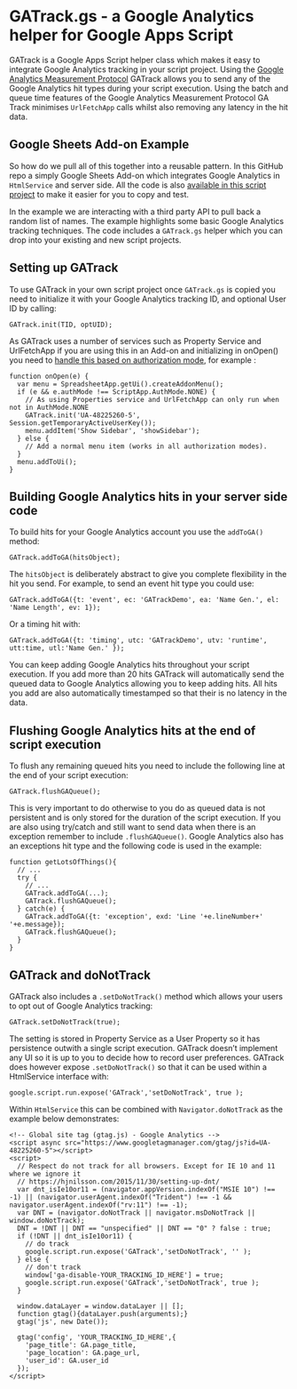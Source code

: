 # GATrack.gs - a Google Analytics helper for Google Apps Script

GATrack is a Google Apps Script helper class which makes it easy to integrate Google Analytics tracking in your script project. Using the [Google Analytics Measurement Protocol](https://developers.google.com/analytics/devguides/collection/protocol/v1/) GATrack allows you to send any of the Google Analytics hit types during your script execution. Using the batch and queue time features of the Google Analytics Measurement Protocol GA Track minimises `UrlFetchApp` calls whilst also removing any latency in the hit data.

## Google Sheets Add-on Example

So how do we pull all of this together into a reusable pattern. In this GitHub repo a simply Google Sheets Add-on which integrates Google Analytics in `HtmlService` and server side. All the code is also [available in this script project](https://script.google.com/d/1PBj10gyUC0NBOBOzWk2tA9XN2pLi4uJm43Y2C2NVlPXLQhB82ONMdB39/edit?usp=drive_web) to make it easier for you to copy and test.

In the example we are interacting with a third party API to pull back a random list of names. The example highlights some basic Google Analytics tracking techniques. The code includes a `GATrack.gs` helper which you can drop into your existing and new script projects.    

## Setting up GATrack

To use GATrack in your own script project once `GATrack.gs` is copied you need to initialize it with your Google Analytics tracking ID, and optional User ID by calling:

`GATrack.init(TID, optUID);`

As GATrack uses a number of services such as Property Service and UrlFetchApp if you are using this in an Add-on and initializing in onOpen() you need to [handle this based on authorization mode](https://developers.google.com/apps-script/add-ons/lifecycle#opening), for example :      

```
function onOpen(e) {
  var menu = SpreadsheetApp.getUi().createAddonMenu();
  if (e && e.authMode !== ScriptApp.AuthMode.NONE) {
    // As using Properties service and UrlFetchApp can only run when not in AuthMode.NONE
    GATrack.init('UA-48225260-5', Session.getTemporaryActiveUserKey());
    menu.addItem('Show Sidebar', 'showSidebar');
  } else {
    // Add a normal menu item (works in all authorization modes).
  }
  menu.addToUi();
}
```

## Building Google Analytics hits in your server side code

To build hits for your Google Analytics account you use the `addToGA()` method:

`GATrack.addToGA(hitsObject);`

The `hitsObject` is deliberately abstract to give you  complete flexibility in the hit you send. For example, to send an event hit type you could use:

`GATrack.addToGA({t: 'event', ec: 'GATrackDemo', ea: 'Name Gen.', el: 'Name Length', ev: 1});`

Or a timing hit with:

`GATrack.addToGA({t: 'timing', utc: 'GATrackDemo', utv: 'runtime', utt:time, utl:'Name Gen.' });`

You can keep adding Google Analytics hits throughout your script execution. If you add more than 20 hits GATrack will automatically send the queued data to Google Analytics allowing you to keep adding hits. All hits you add are also automatically timestamped so that their is no latency in the data.

## Flushing Google Analytics hits at the end of script execution

To flush any remaining queued hits you need to include the following line at the end of your script execution:

`GATrack.flushGAQueue();`

This is very important to do otherwise to you do as queued data is not persistent and is only stored for the duration of the script execution. If you are also using try/catch and still want to send data when there is an exception remember to include `.flushGAQueue()`. Google Analytics also has an exceptions hit type and the following code is used in the example:

```
function getLotsOfThings(){
  // ...
  try {
    // ...
    GATrack.addToGA(...);
    GATrack.flushGAQueue();
  } catch(e) {
    GATrack.addToGA({t: 'exception', exd: 'Line '+e.lineNumber+' '+e.message});
    GATrack.flushGAQueue();
  }
}   
```
## GATrack and doNotTrack

GATrack also includes a `.setDoNotTrack()` method which allows your users to opt out of Google Analytics tracking:

`GATrack.setDoNotTrack(true);`

The setting is stored in Property Service as a User Property so it has persistence outwith a single script execution. GATrack doesn’t implement any UI so it is up to you to decide how to record user preferences. GATrack does however expose `.setDoNotTrack()` so that it can be used within  a HtmlService interface with:

`google.script.run.expose('GATrack','setDoNotTrack', true );`

Within `HtmlService` this can be combined with `Navigator.doNotTrack` as the example below demonstrates:

```
<!-- Global site tag (gtag.js) - Google Analytics -->
<script async src="https://www.googletagmanager.com/gtag/js?id=UA-48225260-5"></script>
<script>
  // Respect do not track for all browsers. Except for IE 10 and 11 where we ignore it
  // https://hjnilsson.com/2015/11/30/setting-up-dnt/
  var dnt_isIe10or11 = (navigator.appVersion.indexOf("MSIE 10") !== -1) || (navigator.userAgent.indexOf("Trident") !== -1 && navigator.userAgent.indexOf("rv:11") !== -1);
  var DNT = (navigator.doNotTrack || navigator.msDoNotTrack || window.doNotTrack);
  DNT = !DNT || DNT == "unspecified" || DNT == "0" ? false : true;
  if (!DNT || dnt_isIe10or11) {
    // do track
    google.script.run.expose('GATrack','setDoNotTrack', '' );
  } else {
    // don't track
    window['ga-disable-YOUR_TRACKING_ID_HERE'] = true;
    google.script.run.expose('GATrack','setDoNotTrack', true );
  }

  window.dataLayer = window.dataLayer || [];
  function gtag(){dataLayer.push(arguments);}
  gtag('js', new Date());

  gtag('config', 'YOUR_TRACKING_ID_HERE',{
    'page_title': GA.page_title,
    'page_location': GA.page_url,
    'user_id': GA.user_id
  });
</script>
```
